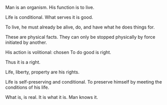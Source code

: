 Man is an organism. His function is to live. 

Life is conditional. What serves it is good. 

To live, he must already be alive, do, and have what he does things for.

These are physical facts. They can only be stopped physically by force initiated by another. 



His action is volitional: chosen
To do good is right.

 Thus it is a right.

 Life, liberty, property are his rights.





Life is self-preserving and conditional. To preserve himself by meeting the conditions of his life.


What is, is real. It is what it is. Man knows it.
